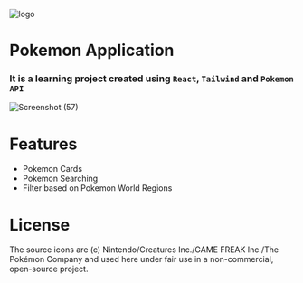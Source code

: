 ![logo](https://user-images.githubusercontent.com/54969439/149665111-c715d0e3-f128-4857-a167-b1958be5d0dc.png)
# Pokemon Application


### It is a learning project created using `React`, `Tailwind` and `Pokemon API`

![Screenshot (57)](https://user-images.githubusercontent.com/54969439/149664772-a1f7ee30-1da4-46d9-8fb8-c81a4f8910c6.png)

# Features
- Pokemon Cards
- Pokemon Searching
- Filter based on Pokemon World Regions

# License

The source icons are (c) Nintendo/Creatures Inc./GAME FREAK Inc./The Pokémon Company and used here under fair use in a non-commercial, open-source project.
